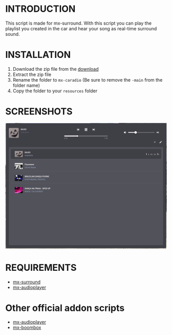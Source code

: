 # INTRODUCTION
This script is made for mx-surround. With this script you can play the playlist you created in the car and hear your song as real-time surround sound.

# INSTALLATION
1. Download the zip file from the [download](https://github.com/MOXHARTZ/mx-caradio/archive/refs/heads/main.zip)
2. Extract the zip file
3. Rename the folder to `mx-caradio` (Be sure to remove the `-main` from the folder name)
4. Copy the folder to your `resources` folder

# SCREENSHOTS
![Screenshot 1](/screenshots/1.png)

# REQUIREMENTS
- [mx-surround](https://mxstore.tebex.io/package/5864855)
- [mx-audioplayer](https://github.com/MOXHARTZ/mx-audioplayer)

# Other official addon scripts
- [mx-audioplayer](https://github.com/MOXHARTZ/mx-audioplayer)
- [mx-boombox](https://github.com/MOXHARTZ/mx-boombox)